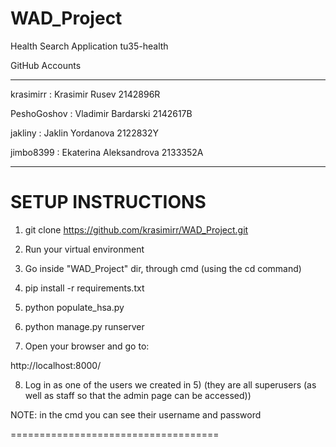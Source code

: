 # WAD_Project
Health Search Application
tu35-health

GitHub Accounts

--------------------

krasimirr : Krasimir Rusev 2142896R

PeshoGoshov : Vladimir Bardarski 2142617B

jakliny : Jaklin Yordanova  2122832Y

jimbo8399 : Ekaterina Aleksandrova 2133352A


--------------------

SETUP INSTRUCTIONS
====================================

1) git clone https://github.com/krasimirr/WAD_Project.git

2) Run your virtual environment

3) Go inside "WAD_Project" dir, through cmd (using the cd command)

4) pip install -r requirements.txt

5) python populate_hsa.py

6) python manage.py runserver

7) Open your browser and go to:

http://localhost:8000/

8) Log in as one of the users we created in 5) (they are all superusers (as well as staff so that the admin page can be accessed))

NOTE: in the cmd you can see their username and password

====================================
